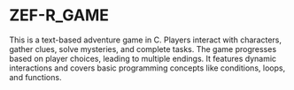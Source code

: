 # ZEF-R_GAME
This is a text-based adventure game in C. Players interact with characters, gather clues, solve mysteries, and complete tasks. The game progresses based on player choices, leading to multiple endings. It features dynamic interactions and covers basic programming concepts like conditions, loops, and functions.
